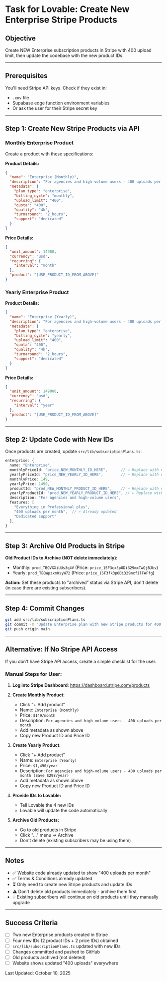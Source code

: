 # Task for Lovable: Create New Enterprise Stripe Products

## Objective
Create NEW Enterprise subscription products in Stripe with 400 upload limit, then update the codebase with the new product IDs.

---

## Prerequisites
You'll need Stripe API keys. Check if they exist in:
- `.env` file
- Supabase edge function environment variables
- Or ask the user for their Stripe secret key

---

## Step 1: Create New Stripe Products via API

### Monthly Enterprise Product

Create a product with these specifications:

**Product Details:**
```json
{
  "name": "Enterprise (Monthly)",
  "description": "For agencies and high-volume users - 400 uploads per month, 4K quality, 2-hour turnaround, dedicated support",
  "metadata": {
    "plan_type": "enterprise",
    "billing_cycle": "monthly",
    "upload_limit": "400",
    "quota": "400",
    "quality": "4k",
    "turnaround": "2_hours",
    "support": "dedicated"
  }
}
```

**Price Details:**
```json
{
  "unit_amount": 14900,
  "currency": "usd",
  "recurring": {
    "interval": "month"
  },
  "product": "[USE_PRODUCT_ID_FROM_ABOVE]"
}
```

### Yearly Enterprise Product

**Product Details:**
```json
{
  "name": "Enterprise (Yearly)",  
  "description": "For agencies and high-volume users - 400 uploads per month, 4K quality, 2-hour turnaround, dedicated support (Save $298/year)",
  "metadata": {
    "plan_type": "enterprise",
    "billing_cycle": "yearly",
    "upload_limit": "400",
    "quota": "400",
    "quality": "4k",
    "turnaround": "2_hours",
    "support": "dedicated"
  }
}
```

**Price Details:**
```json
{
  "unit_amount": 149000,
  "currency": "usd",
  "recurring": {
    "interval": "year"
  },
  "product": "[USE_PRODUCT_ID_FROM_ABOVE]"
}
```

---

## Step 2: Update Code with New IDs

Once products are created, update `src/lib/subscriptionPlans.ts`:

```typescript
enterprise: {
  name: "Enterprise",
  monthlyPriceId: "price_NEW_MONTHLY_ID_HERE",      // ← Replace with new monthly price ID
  yearlyPriceId: "price_NEW_YEARLY_ID_HERE",        // ← Replace with new yearly price ID  
  monthlyPrice: 149,
  yearlyPrice: 1490,
  productId: "prod_NEW_MONTHLY_PRODUCT_ID_HERE",    // ← Replace with new monthly product ID
  yearlyProductId: "prod_NEW_YEARLY_PRODUCT_ID_HERE", // ← Replace with new yearly product ID
  description: "For agencies and high-volume users",
  features: [
    "Everything in Professional plus",
    "400 uploads per month",  // ← Already updated
    "Dedicated support"
  ],
}
```

---

## Step 3: Archive Old Products in Stripe

**Old Product IDs to Archive (NOT delete immediately):**
- Monthly: `prod_TBQVXXiUUs3q4V` (Price: `price_1SF3cx3pODi329mxTwQjBJbv`)
- Yearly: `prod_TBQWpzxm0syW72` (Price: `price_1SF3fk3pODi329mxfilFAFfg`)

**Action:** Set these products to "archived" status via Stripe API, don't delete (in case there are existing subscribers).

---

## Step 4: Commit Changes

```bash
git add src/lib/subscriptionPlans.ts
git commit -m "Update Enterprise plan with new Stripe products for 400 upload limit"
git push origin main
```

---

## Alternative: If No Stripe API Access

If you don't have Stripe API access, create a simple checklist for the user:

### Manual Steps for User:

1. **Log into Stripe Dashboard**: https://dashboard.stripe.com/products

2. **Create Monthly Product:**
   - Click "+ Add product"
   - Name: `Enterprise (Monthly)`
   - Price: `$149/month`
   - Description: `For agencies and high-volume users - 400 uploads per month`
   - Add metadata as shown above
   - Copy new Product ID and Price ID

3. **Create Yearly Product:**
   - Click "+ Add product"
   - Name: `Enterprise (Yearly)`
   - Price: `$1,490/year`
   - Description: `For agencies and high-volume users - 400 uploads per month (Save $298/year)`
   - Add metadata as shown above
   - Copy new Product ID and Price ID

4. **Provide IDs to Lovable:**
   - Tell Lovable the 4 new IDs
   - Lovable will update the code automatically

5. **Archive Old Products:**
   - Go to old products in Stripe
   - Click "..." menu → Archive
   - Don't delete (existing subscribers may be using them)

---

## Notes

- ✅ Website code already updated to show "400 uploads per month"
- ✅ Terms & Conditions already updated
- ⏳ Only need to create new Stripe products and update IDs
- ⚠️ Don't delete old products immediately - archive them first
- 💡 Existing subscribers will continue on old products until they manually upgrade

---

## Success Criteria

- [ ] Two new Enterprise products created in Stripe
- [ ] Four new IDs (2 product IDs + 2 price IDs) obtained
- [ ] `src/lib/subscriptionPlans.ts` updated with new IDs
- [ ] Changes committed and pushed to GitHub
- [ ] Old products archived (not deleted)
- [ ] Website shows updated "400 uploads" everywhere

Last Updated: October 10, 2025
